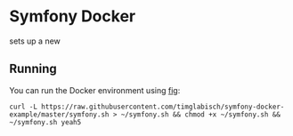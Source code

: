 # Symfony Docker

sets up a new

## Running

You can run the Docker environment using [fig](http://www.fig.sh/):

    curl -L https://raw.githubusercontent.com/timglabisch/symfony-docker-example/master/symfony.sh > ~/symfony.sh && chmod +x ~/symfony.sh && ~/symfony.sh yeah5
